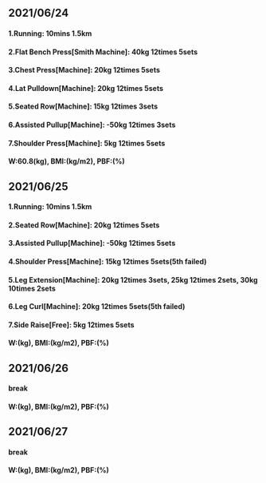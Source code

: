 ## 2021/06/24

#### 1.Running: 10mins 1.5km
#### 2.Flat Bench Press\[Smith Machine\]: 40kg 12times 5sets
#### 3.Chest Press\[Machine\]: 20kg 12times 5sets
#### 4.Lat Pulldown\[Machine\]: 20kg 12times 5sets
#### 5.Seated Row\[Machine\]: 15kg 12times 3sets
#### 6.Assisted Pullup\[Machine\]: -50kg 12times 3sets
#### 7.Shoulder Press\[Machine\]: 5kg 12times 5sets
#### W:60.8(kg), BMI:(kg/m2), PBF:(%)

## 2021/06/25
#### 1.Running: 10mins 1.5km
#### 2.Seated Row\[Machine\]: 20kg 12times 5sets
#### 3.Assisted Pullup\[Machine\]: -50kg 12times 5sets
#### 4.Shoulder Press\[Machine\]: 15kg 12times 5sets(5th failed)
#### 5.Leg Extension\[Machine\]: 20kg 12times 3sets, 25kg 12times 2sets, 30kg 10times 2sets
#### 6.Leg Curl\[Machine\]: 20kg 12times 5sets(5th failed)
#### 7.Side Raise\[Free\]: 5kg 12times 5sets
#### W:(kg), BMI:(kg/m2), PBF:(%)

## 2021/06/26
#### break
#### W:(kg), BMI:(kg/m2), PBF:(%)

## 2021/06/27
#### break
#### W:(kg), BMI:(kg/m2), PBF:(%)

